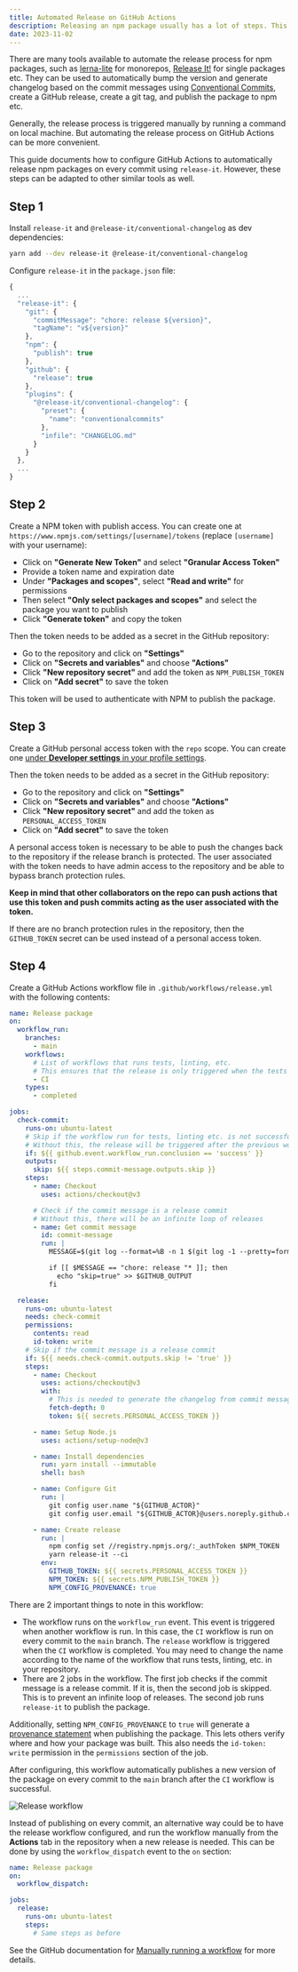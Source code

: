 ```yaml
---
title: Automated Release on GitHub Actions
description: Releasing an npm package usually has a lot of steps. This is a guide to setting up automated releases for npm packages on GitHub Actions using release-it.
date: 2023-11-02
---
```


There are many tools available to automate the release process for npm packages, such as [lerna-lite](https://github.com/lerna-lite/lerna-lite) for monorepos, [Release It!](https://github.com/release-it/release-it) for single packages etc. They can be used to automatically bump the version and generate changelog based on the commit messages using [Conventional Commits](https://www.conventionalcommits.org/en/v1.0.0/), create a GitHub release, create a git tag, and publish the package to npm etc.

Generally, the release process is triggered manually by running a command on local machine. But automating the release process on GitHub Actions can be more convenient.

This guide documents how to configure GitHub Actions to automatically release npm packages on every commit using `release-it`. However, these steps can be adapted to other similar tools as well.

## Step 1

Install `release-it` and `@release-it/conventional-changelog` as dev dependencies:

```bash
yarn add --dev release-it @release-it/conventional-changelog
```

Configure `release-it` in the `package.json` file:

```js title="package.json"
{
  ...
  "release-it": {
    "git": {
      "commitMessage": "chore: release ${version}",
      "tagName": "v${version}"
    },
    "npm": {
      "publish": true
    },
    "github": {
      "release": true
    },
    "plugins": {
      "@release-it/conventional-changelog": {
        "preset": {
          "name": "conventionalcommits"
        },
        "infile": "CHANGELOG.md"
      }
    }
  },
  ...
}
```

## Step 2

Create a NPM token with publish access. You can create one at `https://www.npmjs.com/settings/[username]/tokens` (replace `[username]` with your username):

- Click on **"Generate New Token"** and select **"Granular Access Token"**
- Provide a token name and expiration date
- Under **"Packages and scopes"**, select **"Read and write"** for permissions
- Then select **"Only select packages and scopes"** and select the package you want to publish
- Click **"Generate token"** and copy the token

Then the token needs to be added as a secret in the GitHub repository:

- Go to the repository and click on **"Settings"**
- Click on **"Secrets and variables"** and choose **"Actions"**
- Click **"New repository secret"** and add the token as `NPM_PUBLISH_TOKEN`
- Click on **"Add secret"** to save the token

This token will be used to authenticate with NPM to publish the package.

## Step 3

Create a GitHub personal access token with the `repo` scope. You can create one [under **Developer settings** in your profile settings](https://github.com/settings/tokens/new?scopes=repo&description=release-it).

Then the token needs to be added as a secret in the GitHub repository:

- Go to the repository and click on **"Settings"**
- Click on **"Secrets and variables"** and choose **"Actions"**
- Click **"New repository secret"** and add the token as `PERSONAL_ACCESS_TOKEN`
- Click on **"Add secret"** to save the token

A personal access token is necessary to be able to push the changes back to the repository if the release branch is protected. The user associated with the token needs to have admin access to the repository and be able to bypass branch protection rules.

**Keep in mind that other collaborators on the repo can push actions that use this token and push commits acting as the user associated with the token.**

If there are no branch protection rules in the repository, then the `GITHUB_TOKEN` secret can be used instead of a personal access token.

## Step 4

Create a GitHub Actions workflow file in `.github/workflows/release.yml` with the following contents:

```yml title=".github/workflows/release.yml"
name: Release package
on:
  workflow_run:
    branches:
      - main
    workflows:
      # List of workflows that runs tests, linting, etc.
      # This ensures that the release is only triggered when the tests pass.
      - CI
    types:
      - completed

jobs:
  check-commit:
    runs-on: ubuntu-latest
    # Skip if the workflow run for tests, linting etc. is not successful
    # Without this, the release will be triggered after the previous workflow run even if it failed.
    if: ${{ github.event.workflow_run.conclusion == 'success' }}
    outputs:
      skip: ${{ steps.commit-message.outputs.skip }}
    steps:
      - name: Checkout
        uses: actions/checkout@v3

      # Check if the commit message is a release commit
      # Without this, there will be an infinite loop of releases
      - name: Get commit message
        id: commit-message
        run: |
          MESSAGE=$(git log --format=%B -n 1 $(git log -1 --pretty=format:"%h"))

          if [[ $MESSAGE == "chore: release "* ]]; then
            echo "skip=true" >> $GITHUB_OUTPUT
          fi

  release:
    runs-on: ubuntu-latest
    needs: check-commit
    permissions:
      contents: read
      id-token: write
    # Skip if the commit message is a release commit
    if: ${{ needs.check-commit.outputs.skip != 'true' }}
    steps:
      - name: Checkout
        uses: actions/checkout@v3
        with:
          # This is needed to generate the changelog from commit messages
          fetch-depth: 0
          token: ${{ secrets.PERSONAL_ACCESS_TOKEN }}

      - name: Setup Node.js
        uses: actions/setup-node@v3

      - name: Install dependencies
        run: yarn install --immutable
        shell: bash

      - name: Configure Git
        run: |
          git config user.name "${GITHUB_ACTOR}"
          git config user.email "${GITHUB_ACTOR}@users.noreply.github.com"

      - name: Create release
        run: |
          npm config set //registry.npmjs.org/:_authToken $NPM_TOKEN
          yarn release-it --ci
        env:
          GITHUB_TOKEN: ${{ secrets.PERSONAL_ACCESS_TOKEN }}
          NPM_TOKEN: ${{ secrets.NPM_PUBLISH_TOKEN }}
          NPM_CONFIG_PROVENANCE: true
```

There are 2 important things to note in this workflow:

- The workflow runs on the `workflow_run` event. This event is triggered when another workflow is run. In this case, the `CI` workflow is run on every commit to the `main` branch. The `release` workflow is triggered when the `CI` workflow is completed. You may need to change the name according to the name of the workflow that runs tests, linting, etc. in your repository.
- There are 2 jobs in the workflow. The first job checks if the commit message is a release commit. If it is, then the second job is skipped. This is to prevent an infinite loop of releases. The second job runs `release-it` to publish the package.

Additionally, setting `NPM_CONFIG_PROVENANCE` to `true` will generate a [provenance statement](https://docs.npmjs.com/generating-provenance-statements) when publishing the package. This lets others verify where and how your package was built. This also needs the `id-token: write` permission in the `permissions` section of the job.

After configuring, this workflow automatically publishes a new version of the package on every commit to the `main` branch after the `CI` workflow is successful.

![Release workflow](./release-workflow.png)

Instead of publishing on every commit, an alternative way could be to have the release workflow configured, and run the workflow manually from the **Actions** tab in the repository when a new release is needed. This can be done by using the `workflow_dispatch` event to the `on` section:

```yml title=".github/workflows/release.yml"
name: Release package
on:
  workflow_dispatch:

jobs:
  release:
    runs-on: ubuntu-latest
    steps:
      # Same steps as before
```

See the GitHub documentation for [Manually running a workflow](https://docs.github.com/en/actions/using-workflows/manually-running-a-workflow) for more details.
